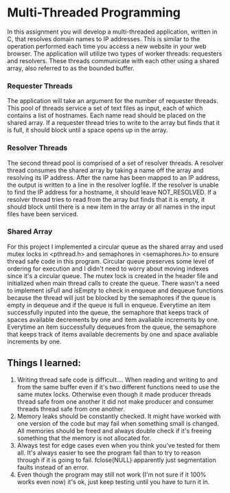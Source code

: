 # Multi-Threaded Programming 
In this assignment you will develop a multi-threaded application, written in C, that resolves domain names to IP addresses.  This is similar to the operation performed each time you access a new website in your web browser.  The application will utilize two types of worker threads: requesters and resolvers.  These threads communicate with each other using a shared array, also referred to as the bounded buffer. 

### Requester Threads
The application will take an argument for the number of requester threads.  This pool of threads service a set of text files as input, each of which contains a list of hostnames.  Each name read should be placed on the shared array.  If a requester thread tries to write to the array but finds that it is full, it should block until a space opens up in the array. 

### Resolver Threads
The second thread pool is comprised of a set of resolver threads.  A resolver thread consumes the shared array by taking a name off the array and resolving its IP address. After the name has been mapped to an IP address, the output is written to a line in the resolver logfile. If the resolver is unable to find the IP address for a hostname, it should leave NOT_RESOLVED. If a resolver thread tries to read from the array but finds that it is empty, it should block until there is a new item in the array or all names in the input files have been serviced.

### Shared Array 
For this project I implemented a circular queue as the shared array and used mutex locks in <pthread.h> and semaphores in <semaphores.h> to ensure thread safe code in this program. Circular queue preserves some level of ordering for execution and I didn't need to worry about moving indexes since it's a circular queue. The mutex lock is created in the header file and initialized when main thread calls to create the queue. There wasn't a need to implement isFull and isEmpty to check in enqueue and dequeue functions because the thread will just be blocked by the semaphores if the queue is empty in dequeue and if the queue is full in enqueue. Everytime an item successfully inputed into the queue, the semaphore that keeps track of spaces available decrements by one and item avaliable increments by one. Everytime an item successfully dequeues from the queue, the semaphore that keeps track of items available decrements by one and space avaliable increments by one. 

## Things I learned:
1. Writing thread safe code is difficult.... When reading and writing to and from the same buffer even if it's two different functions need to use the same mutex locks. Otherwise even though it made producer threads thread safe from one another it did not make producer and consumer threads thread safe from one another. 
2. Memory leaks should be constantly checked. It might have worked with one version of the code but may fail when something small is changed. All memories should be freed and always double check if it's freeing something  that the memory is not allocated for. 
3. Always test for edge cases even when you think you've tested for them all. It's always easier to see the program fail than to try to reason through if it is going to fail. fclose(NULL) apparently just segmentation faults instead of an error. 
4. Even though the program may still not work (I'm not sure if it 100% works even now) it's ok, just keep testing until you have to turn it in. 
